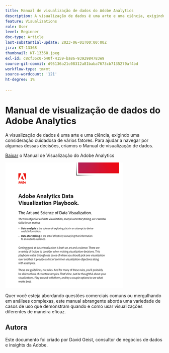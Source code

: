 ```yaml
---
title: Manual de visualização de dados do Adobe Analytics
description: A visualização de dados é uma arte e uma ciência, exigindo uma consideração cuidadosa de vários fatores. Para ajudar a navegar por algumas dessas decisões, criamos o Manual de visualização de dados.
feature: Visualizations
role: User
level: Beginner
doc-type: Article
last-substantial-update: 2023-06-01T00:00:00Z
jira: KT-13368
thumbnail: KT-13368.jpeg
exl-id: c8cf36c0-b40f-4159-ba86-9392984783e9
source-git-commit: d95136a21c08312a81baba7673cb7135270af4bd
workflow-type: tm+mt
source-wordcount: '121'
ht-degree: 1%

---
```


# Manual de visualização de dados do Adobe Analytics

A visualização de dados é uma arte e uma ciência, exigindo uma consideração cuidadosa de vários fatores. Para ajudar a navegar por algumas dessas decisões, criamos o Manual de visualização de dados.


[Baixar](assets/adobe-analytics-data-visualization-playbook.pdf) o Manual de Visualização do Adobe Analytics

[![Manual](assets/data-visualization-playbook-image.png)](assets/adobe-analytics-data-visualization-playbook.pdf)

Quer você esteja abordando questões comerciais comuns ou mergulhando em análises complexas, este manual abrangente aborda uma variedade de casos de uso que demonstram quando e como usar visualizações diferentes de maneira eficaz.

## Autora

Este documento foi criado por David Geist,
consultor de negócios de dados e insights da Adobe.
